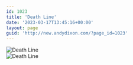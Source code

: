 ```yaml
---
id: 1023
title: 'Death Line'
date: '2023-03-17T13:45:16+00:00'
layout: page
guid: 'http://new.andydixon.com/?page_id=1023'
---
```


![Death Line](https://i0.wp.com/assets.g8x2.ldn.idrivee2-23.com/posters/Death%20Line%2001.jpg?w=1200&ssl=1 "Death Line")  
![Death Line](https://i0.wp.com/assets.g8x2.ldn.idrivee2-23.com/posters/Death%20Line%2002.jpg?w=1200&ssl=1 "Death Line")